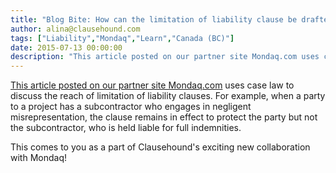 ```yaml
---
title: "Blog Bite: How can the limitation of liability clause be drafted to be more effective?"
author: alina@clausehound.com
tags: ["Liability","Mondaq","Learn","Canada (BC)"]
date: 2015-07-13 00:00:00
description: "This article posted on our partner site Mondaq.com uses case law to discuss the reach of limitation of liability clauses. For example, when a party to a project has a subcontractor who engages in neg..."
---
```


[This article posted on our partner site Mondaq.com](http://www.mondaq.com/canada/x/411990/Building+Construction/Limitation+of+Liability+Clauses+Are+They+Enforceable+and+Effective) uses case law to discuss the reach of limitation of liability clauses. For example, when a party to a project has a subcontractor who engages in negligent misrepresentation, the clause remains in effect to protect the party but not the subcontractor, who is held liable for full indemnities.

This comes to you as a part of Clausehound's exciting new collaboration with Mondaq!